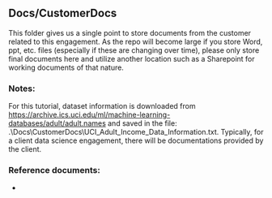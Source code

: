 ## Docs/CustomerDocs

This folder gives us a single point to store documents from the customer related to this engagement. As the repo will become large if you store Word, ppt, etc. files (especially if these are changing over time), please only store final documents here and utilize another location such as a Sharepoint for working documents of that nature.

### Notes:
For this tutorial, dataset information is downloaded from https://archive.ics.uci.edu/ml/machine-learning-databases/adult/adult.names and saved in the file: .\Docs\CustomerDocs\UCI_Adult_Income_Data_Information.txt. Typically, for a client data science engagement, there will be documentations provided by the client.

### Reference documents:
*
